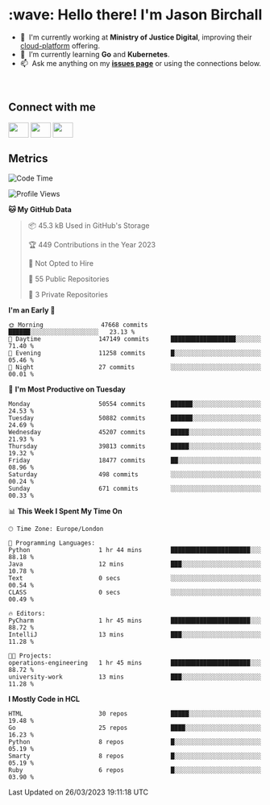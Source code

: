 <h1 align="left" id="jason-title">:wave: Hello there! I'm Jason Birchall</h1>

- :office: &nbsp;I'm currently working at **Ministry of Justice Digital**, improving their [cloud-platform](https://github.com/ministryofjustice/cloud-platform) offering.
- :seedling: &nbsp;I’m currently learning **Go** and **Kubernetes**.
- :mailbox: &nbsp;Ask me anything on my **[issues page]** or using the connections below.


<br>

<h2>Connect with me</h2>
<p>
<a href="https://twitter.com/jsonBirchall" target="blank"><img align="center" src="https://cdn.jsdelivr.net/npm/simple-icons@3.0.1/icons/twitter.svg" alt="" height="30" width="40" /></a>
<a href="https://keybase.io/json0" target="blank"><img align="center" src="https://cdn.jsdelivr.net/npm/simple-icons@3.0.1/icons/keybase.svg" alt="" height="30" width="40" /></a>
<a href="https://www.reddit.com/user/kakorate" target="blank"><img align="center" src="https://cdn.jsdelivr.net/npm/simple-icons@3.0.1/icons/reddit.svg" alt="" height="30" width="40" /></a>
</p>

<h2>Metrics</h2>

<!--START_SECTION:waka-->
![Code Time](http://img.shields.io/badge/Code%20Time-975%20hrs%2028%20mins-blue)

![Profile Views](http://img.shields.io/badge/Profile%20Views-0-blue)

**🐱 My GitHub Data** 

> 📦 45.3 kB Used in GitHub's Storage 
 > 
> 🏆 449 Contributions in the Year 2023
 > 
> 🚫 Not Opted to Hire
 > 
> 📜 55 Public Repositories 
 > 
> 🔑 3 Private Repositories 
 > 
**I'm an Early 🐤** 

```text
🌞 Morning                47668 commits       ██████░░░░░░░░░░░░░░░░░░░   23.13 % 
🌆 Daytime                147149 commits      ██████████████████░░░░░░░   71.40 % 
🌃 Evening                11258 commits       █░░░░░░░░░░░░░░░░░░░░░░░░   05.46 % 
🌙 Night                  27 commits          ░░░░░░░░░░░░░░░░░░░░░░░░░   00.01 % 
```
📅 **I'm Most Productive on Tuesday** 

```text
Monday                   50554 commits       ██████░░░░░░░░░░░░░░░░░░░   24.53 % 
Tuesday                  50882 commits       ██████░░░░░░░░░░░░░░░░░░░   24.69 % 
Wednesday                45207 commits       █████░░░░░░░░░░░░░░░░░░░░   21.93 % 
Thursday                 39813 commits       █████░░░░░░░░░░░░░░░░░░░░   19.32 % 
Friday                   18477 commits       ██░░░░░░░░░░░░░░░░░░░░░░░   08.96 % 
Saturday                 498 commits         ░░░░░░░░░░░░░░░░░░░░░░░░░   00.24 % 
Sunday                   671 commits         ░░░░░░░░░░░░░░░░░░░░░░░░░   00.33 % 
```


📊 **This Week I Spent My Time On** 

```text
🕑︎ Time Zone: Europe/London

💬 Programming Languages: 
Python                   1 hr 44 mins        ██████████████████████░░░   88.18 % 
Java                     12 mins             ███░░░░░░░░░░░░░░░░░░░░░░   10.78 % 
Text                     0 secs              ░░░░░░░░░░░░░░░░░░░░░░░░░   00.54 % 
CLASS                    0 secs              ░░░░░░░░░░░░░░░░░░░░░░░░░   00.49 % 

🔥 Editors: 
PyCharm                  1 hr 45 mins        ██████████████████████░░░   88.72 % 
IntelliJ                 13 mins             ███░░░░░░░░░░░░░░░░░░░░░░   11.28 % 

🐱‍💻 Projects: 
operations-engineering   1 hr 45 mins        ██████████████████████░░░   88.72 % 
university-work          13 mins             ███░░░░░░░░░░░░░░░░░░░░░░   11.28 % 
```

**I Mostly Code in HCL** 

```text
HTML                     30 repos            █████░░░░░░░░░░░░░░░░░░░░   19.48 % 
Go                       25 repos            ████░░░░░░░░░░░░░░░░░░░░░   16.23 % 
Python                   8 repos             █░░░░░░░░░░░░░░░░░░░░░░░░   05.19 % 
Smarty                   8 repos             █░░░░░░░░░░░░░░░░░░░░░░░░   05.19 % 
Ruby                     6 repos             █░░░░░░░░░░░░░░░░░░░░░░░░   03.90 % 
```




 Last Updated on 26/03/2023 19:11:18 UTC
<!--END_SECTION:waka-->

<!-- links -->

[issues page]: https://github.com/jasonBirchall/jasonBirchall/issues "jasonBirchall/issues"
